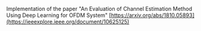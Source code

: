 Implementation of the paper "An Evaluation of Channel Estimation Method Using Deep Learning for OFDM System" 
[https://arxiv.org/abs/1810.05893](https://ieeexplore.ieee.org/document/10625125)
